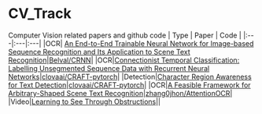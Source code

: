 # CV_Track
Computer Vision related papers and github code
| Type | Paper | Code |
|:---|:---|:---|
|OCR| [An End-to-End Trainable Neural Network for Image-based Sequence Recognition and Its Application to Scene Text Recognition](https://arxiv.org/pdf/1507.05717.pdf)|[Belval/CRNN](https://github.com/Belval/CRNN)|
|OCR|[Connectionist Temporal Classification: Labelling Unsegmented Sequence Data with Recurrent Neural Networks](https://www.cs.toronto.edu/~graves/icml_2006.pdf)|[clovaai/CRAFT-pytorch](https://github.com/clovaai/CRAFT-pytorch)|
|Detection|[Character Region Awareness for Text Detection](https://arxiv.org/abs/1904.01941)|[clovaai/CRAFT-pytorch](https://github.com/clovaai/CRAFT-pytorch)|
|OCR|[A Feasible Framework for Arbitrary-Shaped Scene Text Recognition](https://arxiv.org/pdf/1912.04561.pdf)|[zhang0jhon/AttentionOCR](https://github.com/zhang0jhon/AttentionOCR)|
|Video|[Learning to See Through Obstructions](https://arxiv.org/pdf/2004.01180v1.pdf)||

